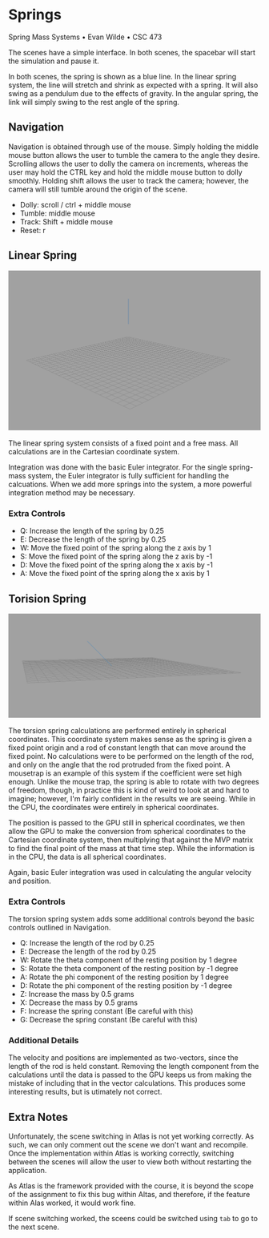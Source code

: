 # Springs
Spring Mass Systems • Evan Wilde • CSC 473

The scenes have a simple interface. In both scenes, the spacebar will start the simulation and
pause it.

In both scenes, the spring is shown as a blue line. In the linear spring system, the line will
stretch and shrink as expected with a spring. It will also swing as a pendulum due to the effects
of gravity. In the angular spring, the link will simply swing to the rest angle of the spring.

## Navigation

Navigation is obtained through use of the mouse.
Simply holding the middle mouse button allows the user to tumble the camera to the angle they desire.
Scrolling allows the user to dolly the camera on increments, whereas the user may hold the CTRL key
and hold the middle mouse button to dolly smoothly. Holding shift allows the user to track the camera;
however, the camera will still tumble around the origin of the scene.

- Dolly: scroll / ctrl + middle mouse
- Tumble: middle mouse
- Track: Shift + middle mouse
- Reset: r

## Linear Spring


![Linear Spring](docs/linear.png)

The linear spring system consists of a fixed point and a free mass. All calculations are in the
Cartesian coordinate system.

Integration was done with the basic Euler integrator. For the single spring-mass system, the
Euler integrator is fully sufficient for handling the calcuations. When we add more springs
into the system, a more powerful integration method may be necessary.

### Extra Controls

- Q: Increase the length of the spring by 0.25
- E: Decrease the length of the spring by 0.25
- W: Move the fixed point of the spring along the z axis by 1
- S: Move the fixed point of the spring along the z axis by -1
- D: Move the fixed point of the spring along the x axis by -1
- A: Move the fixed point of the spring along the x axis by 1


## Torision Spring

![Torsion Spring](docs/angular.png)

The torsion spring calculations are performed entirely in spherical coordinates. This coordinate
system makes sense as the spring is given a fixed point origin and a rod of constant length that
can move around the fixed point. No calculations were to be performed on the length of the rod,
and only on the angle that the rod protruded from the fixed point. A mousetrap is an example of
this system if the coefficient were set high enough. Unlike the mouse trap, the spring is able to
rotate with two degrees of freedom, though, in practice this is kind of weird to look at and hard
to imagine; however, I'm fairly confident in the results we are seeing. While in the CPU, the
coordinates were entirely in spherical coordinates.

The position is passed to the GPU still in spherical coordinates, we then allow the
GPU to make the conversion from spherical coordinates to the Cartesian coordinate
system, then multiplying that against the MVP matrix to find the final point of the
mass at that time step. While the information is in the CPU, the data is all spherical
coordinates.

Again, basic Euler integration was used in calculating the angular velocity and position.

### Extra Controls

The torsion spring system adds some additional controls beyond the basic controls outlined in Navigation.

- Q: Increase the length of the rod by 0.25
- E: Decrease the length of the rod by 0.25
- W: Rotate the theta component of the resting position by 1 degree
- S: Rotate the theta component of the resting position by -1 degree
- A: Rotate the phi component of the resting position by 1 degree
- D: Rotate the phi component of the resting position by -1 degree
- Z: Increase the mass by 0.5 grams
- X: Decrease the mass by 0.5 grams
- F: Increase the spring constant (Be careful with this)
- G: Decrease the spring constant (Be careful with this)

### Additional Details

The velocity and positions are implemented as two-vectors, since the length of the rod
is held constant. Removing the length component from the calculations until the data is
passed to the GPU keeps us from making the mistake of including that in the vector
calculations. This produces some interesting results, but is utimately not correct.

## Extra Notes

Unfortunately, the scene switching in Atlas is not yet working correctly. As such, we can
only comment out the scene we don't want and recompile. Once the implementation within
Atlas is working correctly, switching between the scenes will allow the user to view both
without restarting the application.

As Atlas is the framework provided with the course, it is beyond the scope of the assignment
to fix this bug within Altas, and therefore, if the feature within Alas worked, it would work
fine.

If scene switching worked, the sceens could be switched using `tab` to go to the next scene.

